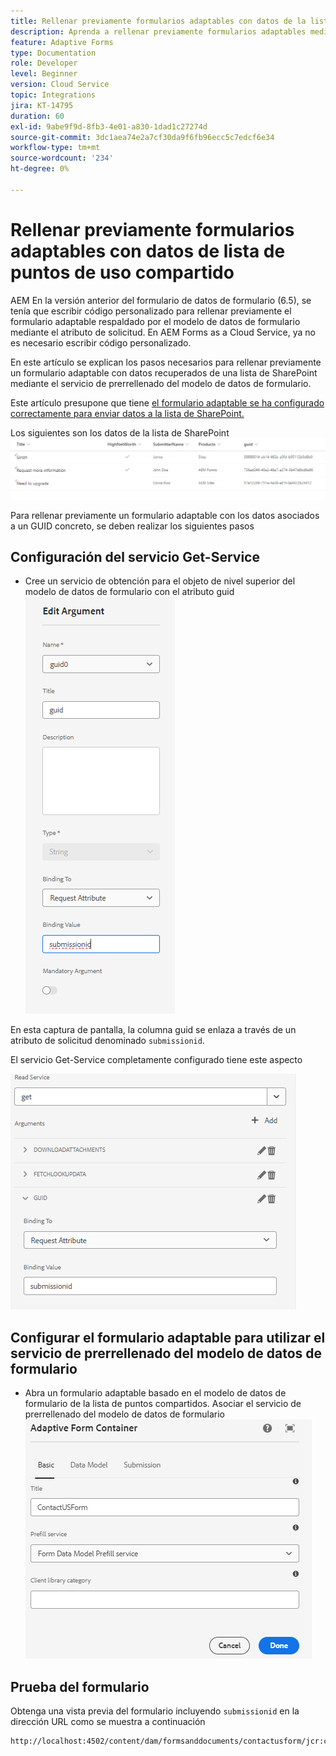 ```yaml
---
title: Rellenar previamente formularios adaptables con datos de la lista de SharePoint
description: Aprenda a rellenar previamente formularios adaptables mediante el modelo de datos de formulario respaldado por la lista de puntos de uso compartido
feature: Adaptive Forms
type: Documentation
role: Developer
level: Beginner
version: Cloud Service
topic: Integrations
jira: KT-14795
duration: 60
exl-id: 9abe9f9d-8fb3-4e01-a830-1dad1c27274d
source-git-commit: 3dc1aea74e2a7cf30da9f6fb96ecc5c7edcf6e34
workflow-type: tm+mt
source-wordcount: '234'
ht-degree: 0%

---
```


# Rellenar previamente formularios adaptables con datos de lista de puntos de uso compartido

AEM En la versión anterior del formulario de datos de formulario (6.5), se tenía que escribir código personalizado para rellenar previamente el formulario adaptable respaldado por el modelo de datos de formulario mediante el atributo de solicitud. En AEM Forms as a Cloud Service, ya no es necesario escribir código personalizado.

En este artículo se explican los pasos necesarios para rellenar previamente un formulario adaptable con datos recuperados de una lista de SharePoint mediante el servicio de prerrellenado del modelo de datos de formulario.

Este artículo presupone que tiene [el formulario adaptable se ha configurado correctamente para enviar datos a la lista de SharePoint.](https://experienceleague.adobe.com/docs/experience-manager-cloud-service/content/forms/adaptive-forms-authoring/authoring-adaptive-forms-core-components/create-an-adaptive-form-on-forms-cs/configure-submit-actions-core-components.html?lang=en#connect-af-sharepoint-list)

Los siguientes son los datos de la lista de SharePoint
![sharepoint-list](assets/list-data.png)

Para rellenar previamente un formulario adaptable con los datos asociados a un GUID concreto, se deben realizar los siguientes pasos

## Configuración del servicio Get-Service

* Cree un servicio de obtención para el objeto de nivel superior del modelo de datos de formulario con el atributo guid
  ![get-service](assets/mapping-request-attribute.png)

En esta captura de pantalla, la columna guid se enlaza a través de un atributo de solicitud denominado `submissionid`.

El servicio Get-Service completamente configurado tiene este aspecto

![get-service](assets/fdm-request-attribute.png)

## Configurar el formulario adaptable para utilizar el servicio de prerrellenado del modelo de datos de formulario

* Abra un formulario adaptable basado en el modelo de datos de formulario de la lista de puntos compartidos. Asociar el servicio de prerrellenado del modelo de datos de formulario
  ![form-prefill-service](assets/form-prefill-service.png)

## Prueba del formulario

Obtenga una vista previa del formulario incluyendo `submissionid` en la dirección URL como se muestra a continuación

```html
http://localhost:4502/content/dam/formsanddocuments/contactusform/jcr:content?wcmmode=disabled&submissionid=57e12249-751a-4a38-a81f-0a4422b24412
```
